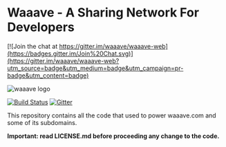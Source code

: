 Waaave - A Sharing Network For Developers
=========================================

[![Join the chat at https://gitter.im/waaave/waaave-web](https://badges.gitter.im/Join%20Chat.svg)](https://gitter.im/waaave/waaave-web?utm_source=badge&utm_medium=badge&utm_campaign=pr-badge&utm_content=badge)

![waaave logo](http://i.imgur.com/Cwo0ho2.png)

[![Build Status](https://travis-ci.org/waaave/waaave-web.svg?branch=master)](https://travis-ci.org/waaave/waaave-web) [![Gitter](https://badges.gitter.im/Join%20Chat.svg)](https://gitter.im/waaave/waaave-web?utm_source=badge&utm_medium=badge&utm_campaign=pr-badge&utm_content=badge)

This repository contains all the code that used to power waaave.com and some of its subdomains.

**Important: read LICENSE.md before proceeding any change to the code.**
